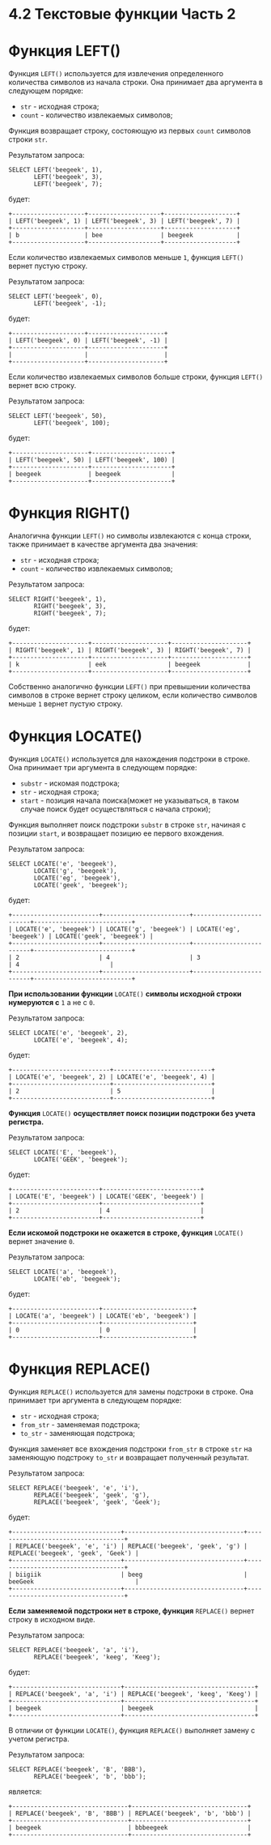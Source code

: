 # 4.2 Текстовые функции Часть 2

# Функция LEFT()

Функция `LEFT()` используется для извлечения определенного количества символов из начала строки. Она принимает два аргумента в следующем порядке:

* `str` - исходная строка;
* `count` - количество извлекаемых символов;

Функция возвращает строку, состояющую из первых `count` символов строки `str`. 

Результатом запроса:

```
SELECT LEFT('beegeek', 1),
       LEFT('beegeek', 3),
       LEFT('beegeek', 7);
```

будет:

```
+--------------------+--------------------+--------------------+
| LEFT('beegeek', 1) | LEFT('beegeek', 3) | LEFT('beegeek', 7) |
+--------------------+--------------------+--------------------+
| b                  | bee                | beegeek            |
+--------------------+--------------------+--------------------+
```

Если количество извлекаемых символов меньше `1`, функция `LEFT()` вернет пустую строку.

Результатом запроса:

```
SELECT LEFT('beegeek', 0),
       LEFT('beegeek', -1);
```

будет:

```
+--------------------+---------------------+
| LEFT('beegeek', 0) | LEFT('beegeek', -1) |
+--------------------+---------------------+
|                    |                     |
+--------------------+---------------------+
```

Если количество извлекаемых символов больше строки, функция `LEFT()` вернет всю строку.

Результатом запроса:

```
SELECT LEFT('beegeek', 50),
       LEFT('beegeek', 100);
```

будет:

```
+---------------------+----------------------+
| LEFT('beegeek', 50) | LEFT('beegeek', 100) |
+---------------------+----------------------+
| beegeek             | beegeek              |
+---------------------+----------------------+
```

# Функция RIGHT()

Аналогична функции `LEFT()` но символы извлекаются с конца строки, также принимает в качестве аргумента два значения:

* `str` - исходная строка;
* `count` - количество извлекаемых символов;

Результатом запроса:

```
SELECT RIGHT('beegeek', 1),
       RIGHT('beegeek', 3),
       RIGHT('beegeek', 7);
```

будет:

```
+---------------------+---------------------+---------------------+
| RIGHT('beegeek', 1) | RIGHT('beegeek', 3) | RIGHT('beegeek', 7) |
+---------------------+---------------------+---------------------+
| k                   | eek                 | beegeek             |
+---------------------+---------------------+---------------------+
```

Собственно аналогично функции `LEFT()` при превышении количества символов в строке вернет строку целиком, если количество символов меньше `1` вернет пустую строку.

# Функция LOCATE()

Функция `LOCATE()` используется для нахождения подстроки в строке. Она принимает три аргумента в следующем порядке:

* `substr` - искомая подстрока;
* `str` - исходная строка;
* `start` - позиция начала поиска(может не указываться, в таком случае поиск будет осуществляться с начала строки);

Функция выполняет поиск подстроки `substr` в строке `str`, начиная с позиции `start`, и возвращает позицию ее первого вхождения.

Результатом запроса:

```
SELECT LOCATE('e', 'beegeek'),
       LOCATE('g', 'beegeek'),
       LOCATE('eg', 'beegeek'),
       LOCATE('geek', 'beegeek');
```

будет:

```
+------------------------+------------------------+-------------------------+---------------------------+
| LOCATE('e', 'beegeek') | LOCATE('g', 'beegeek') | LOCATE('eg', 'beegeek') | LOCATE('geek', 'beegeek') |
+------------------------+------------------------+-------------------------+---------------------------+
| 2                      | 4                      | 3                       | 4                         |
+------------------------+------------------------+-------------------------+---------------------------+
```

**При использовании функции** `LOCATE()` **символы исходной строки нумеруются с** `1` а не с `0`.

Результатом запроса:

```
SELECT LOCATE('e', 'beegeek', 2),
       LOCATE('e', 'beegeek', 4);
```

будет:

```
+---------------------------+---------------------------+
| LOCATE('e', 'beegeek', 2) | LOCATE('e', 'beegeek', 4) |
+---------------------------+---------------------------+
| 2                         | 5                         |
+---------------------------+---------------------------+
```

**Функция** `LOCATE()` **осуществляет поиск позиции подстроки без учета регистра.**

Результатом запроса:

```
SELECT LOCATE('E', 'beegeek'),
       LOCATE('GEEK', 'beegeek');
```

будет:

```
+------------------------+---------------------------+
| LOCATE('E', 'beegeek') | LOCATE('GEEK', 'beegeek') |
+------------------------+---------------------------+
| 2                      | 4                         |
+------------------------+---------------------------+
```

**Если искомой подстроки не окажется в строке, функция** `LOCATE()` вернет значение `0`.

Результатом запроса:

```
SELECT LOCATE('a', 'beegeek'),
       LOCATE('eb', 'beegeek');
```

будет:

```
+------------------------+-------------------------+
| LOCATE('a', 'beegeek') | LOCATE('eb', 'beegeek') |
+------------------------+-------------------------+
| 0                      | 0                       |
+------------------------+-------------------------+
```

# Функция REPLACE()

Функция `REPLACE()` используется для замены подстроки в строке. Она принимает три аргумента в следующем порядке:

* `str` - исходная строка;
* `from_str` - заменяемая подстрока;
* `to_str` - заменяющая подстрока;

Функция заменяет все вхождения подстроки `from_str` в строке `str` на заменяющую подстроку `to_str` и возвращает полученный результат.

Результатом запроса:

```
SELECT REPLACE('beegeek', 'e', 'i'),
       REPLACE('beegeek', 'geek', 'g'),
       REPLACE('beegeek', 'geek', 'Geek');
```

будет:

```
+------------------------------+---------------------------------+------------------------------------+
| REPLACE('beegeek', 'e', 'i') | REPLACE('beegeek', 'geek', 'g') | REPLACE('beegeek', 'geek', 'Geek') |
+------------------------------+---------------------------------+------------------------------------+
| biigiik                      | beeg                            | beeGeek                            |
+------------------------------+---------------------------------+------------------------------------+
```

**Если заменяемой подстроки нет в строке, функция** `REPLACE()` вернет строку в исходном виде.

Результатом запроса:

```
SELECT REPLACE('beegeek', 'a', 'i'),
       REPLACE('beegeek', 'keeg', 'Keeg');
```

будет:

```
+------------------------------+------------------------------------+
| REPLACE('beegeek', 'a', 'i') | REPLACE('beegeek', 'keeg', 'Keeg') |
+------------------------------+------------------------------------+
| beegeek                      | beegeek                            |
+------------------------------+------------------------------------+
```

В отличии от функции `LOCATE()`, функция `REPLACE()` выполняет замену с учетом регистра.

Результатом запроса:

```
SELECT REPLACE('beegeek', 'B', 'BBB'),
       REPLACE('beegeek', 'b', 'bbb');
```

является:

```
+--------------------------------+--------------------------------+
| REPLACE('beegeek', 'B', 'BBB') | REPLACE('beegeek', 'b', 'bbb') |
+--------------------------------+--------------------------------+
| beegeek                        | bbbeegeek                      |
+--------------------------------+--------------------------------+
```
